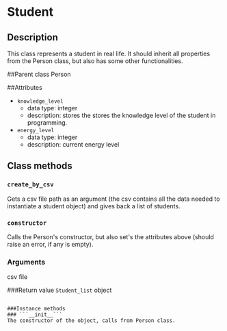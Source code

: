 # Student
## Description
This class represents a student in real life. 
It should inherit all properties from the Person class, but also has some other functionalities.

##Parent class
Person

##Attributes

* ```knowledge_level```
  * data type: integer
  * description: stores the stores the knowledge level of the student in programming.
* ```energy_level```
  * data type: integer
  * description: current energy level
## Class methods

### ```create_by_csv```

Gets a csv file path as an argument (the csv contains all the data needed to instantiate a student object) and gives back a list of students.

### ```constructor```
Calls the Person's constructor, but also set's the attributes above (should raise an error, if any is empty).

### Arguments
csv file

###Return value
```Student_list``` object

```

###Instance methods
### ```__init__```
The constructor of the object, calls from Person class.